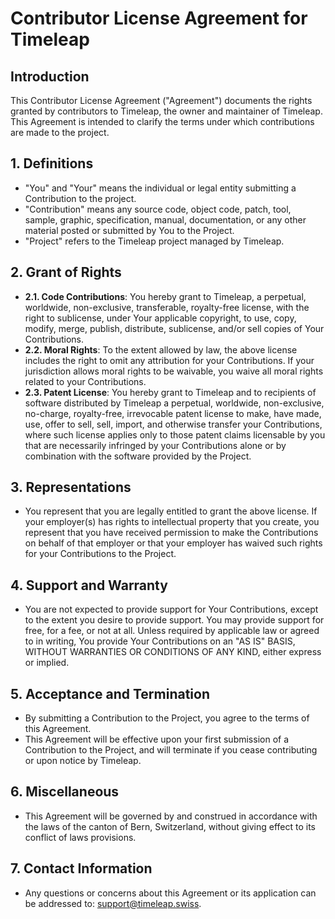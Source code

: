 # Contributor License Agreement for Timeleap

## Introduction

This Contributor License Agreement ("Agreement") documents the rights granted by contributors to Timeleap, the owner and maintainer of Timeleap. This Agreement is intended to clarify the terms under which contributions are made to the project.

## 1. Definitions

- "You" and "Your" means the individual or legal entity submitting a Contribution to the project.
- "Contribution" means any source code, object code, patch, tool, sample, graphic, specification, manual, documentation, or any other material posted or submitted by You to the Project.
- "Project" refers to the Timeleap project managed by Timeleap.

## 2. Grant of Rights

- **2.1. Code Contributions**: You hereby grant to Timeleap, a perpetual, worldwide, non-exclusive, transferable, royalty-free license, with the right to sublicense, under Your applicable copyright, to use, copy, modify, merge, publish, distribute, sublicense, and/or sell copies of Your Contributions.
- **2.2. Moral Rights**: To the extent allowed by law, the above license includes the right to omit any attribution for your Contributions. If your jurisdiction allows moral rights to be waivable, you waive all moral rights related to your Contributions.
- **2.3. Patent License**: You hereby grant to Timeleap and to recipients of software distributed by Timeleap a perpetual, worldwide, non-exclusive, no-charge, royalty-free, irrevocable patent license to make, have made, use, offer to sell, sell, import, and otherwise transfer your Contributions, where such license applies only to those patent claims licensable by you that are necessarily infringed by your Contributions alone or by combination with the software provided by the Project.

## 3. Representations

- You represent that you are legally entitled to grant the above license. If your employer(s) has rights to intellectual property that you create, you represent that you have received permission to make the Contributions on behalf of that employer or that your employer has waived such rights for your Contributions to the Project.

## 4. Support and Warranty

- You are not expected to provide support for Your Contributions, except to the extent you desire to provide support. You may provide support for free, for a fee, or not at all. Unless required by applicable law or agreed to in writing, You provide Your Contributions on an "AS IS" BASIS, WITHOUT WARRANTIES OR CONDITIONS OF ANY KIND, either express or implied.

## 5. Acceptance and Termination

- By submitting a Contribution to the Project, you agree to the terms of this Agreement.
- This Agreement will be effective upon your first submission of a Contribution to the Project, and will terminate if you cease contributing or upon notice by Timeleap.

## 6. Miscellaneous

- This Agreement will be governed by and construed in accordance with the laws of the canton of Bern, Switzerland, without giving effect to its conflict of laws provisions.

## 7. Contact Information

- Any questions or concerns about this Agreement or its application can be addressed to: support@timeleap.swiss.
